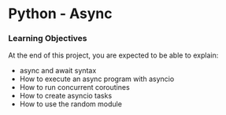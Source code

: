 # Python - Async

### Learning Objectives
At the end of this project, you are expected to be able to explain:
- async and await syntax
- How to execute an async program with asyncio
- How to run concurrent coroutines
- How to create asyncio tasks
- How to use the random module
